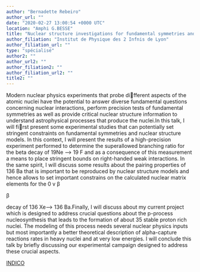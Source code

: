 ```yaml
---
author: "Bernadette Rebeiro"
author_url: ""
date: "2020-02-27 13:00:54 +0000 UTC"
location: "Amphi G.BESSE"
title: "Nuclear structure investigations for fundamental symmetries and nuclear astrophysics"
author_filiation: "Institut de Physique des 2 Infnis de Lyon"
author_filiation_url: ""
type: "spécialisé"
author2: ""
author_url2: ""
author_filiation2: ""
author_filiation_url2: ""
title2: ""
---
```

Modern nuclear physics experiments that probe different aspects of the atomic nuclei have the potential to answer diverse fundamental questions concerning nuclear interactions, perform precision tests of fundamental symmetries as well as provide critical nuclear structure information to understand astrophysical processes that produce the nuclei.In this talk, I will first present some experimental studies that can potentially set stringent constraints on fundamental symmetries and nuclear structure models. In this context, I will present the results of a high-precision experiment performed to determine the superallowed branching ratio for the beta decay of 
19Ne
 --&gt;
19
F and as a consequence of this measurement a means to place stringent bounds on right-handed weak interactions. In the same spirit, I will discuss some results about the pairing properties of 
136
Ba that is important to be reproduced by nuclear structure models and hence allows to set important constrains on the calculated nuclear matrix elements for the 0
v
β

β

 decay of 
136
Xe--&gt;
136
Ba.Finally, I will discuss about my current project which is designed to address crucial questions about the p-process nucleosynthesis that leads to the formation of about 35 stable proton rich nuclei. The modeling of this process needs several nuclear physics inputs but most importantly a better theoretical description of alpha-capture reactions rates in heavy nuclei and at very low energies. I will conclude this talk by briefly discussing our experimental campaign designed to address these crucial aspects.

[INDICO](https://indico.in2p3.fr/event/20658/)
